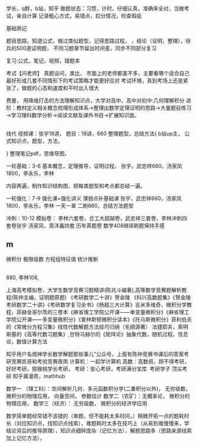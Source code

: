 
#
学长，q群，b站，知乎
做题状态：习惯，计时，仔细认真，准确率全对，当做考试，亲自计算
记录粗心方式，易错点，扣分情况，检查瑕疵

基础熟记

题目思路，知道公式，做过类似题型，记得思路过程，
，结论（证明，整理），徐兵的500道证明题，
不同习题章节留出时间差，同步不同部分复习

复习:公式，笔记，视频，错题本


考试【问老师】
真题设问，类比，
市面上的老师都差不多，主要看哪个适合自己
最好形成几套不同情形下的考试策略才能更好应对
考试环境，真到考场上还是紧张了，做题的心态和速度和平时出入很大

费曼，
用降维打击的方法理解知识点，大学对高中，高中对初中:几何理解积分
进阶：教材定义相关概念梳理形成体系→整理出数学定理证明的思路→大量题目练习→学习理科数学分析→阅读文献及课外书目→扩展知识面。

##
线代
视频课：张宇18讲，
题目：18讲，660
整理题型，总结方法{
b站up主，
公式知识点，题型，方法，

}
整理笔记pdf，思维导图，


一轮基础：3-6
基本概念，定理推导，证明过程，
张宇，武忠祥660，汤家凤1800，李永乐，李林

内容两遍，制作知识结构图，把每类题型和考点都总结一遍。


一轮强化：7-9
强化课+强化讲义
薄弱点补基础课
张宇，武忠祥660，汤家凤1800，李永乐，李林
一天一章
二刷660，总结方法题型

冲刺：10-12
模拟卷：
李林六套卷，合工大超越卷，武忠祥三套卷，李林冲刺四套卷张宇 汤家凤，周洋鑫四套
历年真题卷
数学408继续刷题保持手感

## m
微积分
极限级数
方程组特征值
统计推断


##
880, 李林108,

上海高考模拟卷，大学生数学竞赛习题精讲(陈兆斗编著),高等数学竞赛题解析教程(陈仲主编，证明题原题) 《考研数学二十讲》贺金陵 《科兴高数题集》《贺金陵考研数学二十讲》《考研数学复习全书》《杨超三大计算》吉米多维奇，微积分学教程，菲赫金哥尔茨的三卷本《麻省理工学院公开课——单变量微积分》《麻省理工学院公开课——多变量微积分》《普林斯顿微积分读本》《托马斯微积分》菲利伯夫的《常微分方程习集》线性代数解题方法技巧归纳（毛纲源著） 法捷耶夫，索明斯基的《高等代数习题集》,甘特马赫尔的《矩阵论》抽象代数，随机过程，信息论，数值计算方法

知乎用户名煜神学长数学解题那些事儿”公众号，上面有陈仲竞赛书课后的答案考研竞赛凯哥和考验竞赛夜雨
计算机：一起学计算机
高数：高数叔，顾不得考研，好好考研，猕猴桃学长考研，
考研：安心考研，考研满分宝库  考研学子 顶尖考研
知乎龚漫奇，mathhub

数学一 （理工科）：空间解析几何、多元函数积分学(二重积分以外)， 无穷级数， 微积分的物理应用， 向量空间， 参数估计
数学二（农矿）：无概率论， 微积分的物理应用，
数学三（经济）： 无穷级数， 微积分的经济学应用



数学简单题经常错不该错的（审题，但不能耗太多时间，）稍微开拓一点的题耗时长（对应知识点，找知识点线索），难题耗时太多在技巧上（从易到难慢慢来，学结论背后的推导原理），知识点细碎庞杂（记忆方法），解题思路多（思路来源线索加上记忆方法），
